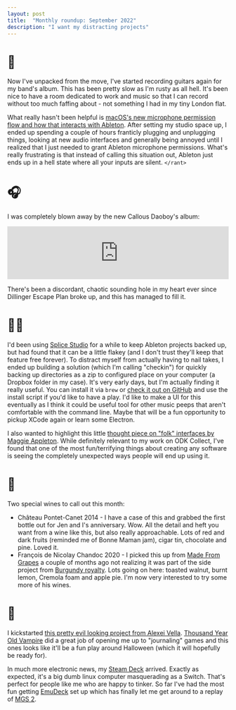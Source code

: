 ```yaml
---
layout: post
title:  "Monthly roundup: September 2022"
description: "I want my distracting projects"
---
```


# 🎸

Now I've unpacked from the move, I've started recording guitars again for my band's album. This has been pretty slow as I'm rusty as all hell. It's been nice to have a room dedicated to work and music so that I can record without too much faffing about - not something I had in my tiny London flat.

What really hasn't been helpful is [macOS's new microphone permission flow and how that interacts with Ableton](https://help.ableton.com/hc/en-us/articles/360001381780-Unable-to-record-audio-on-recent-macOS). After setting my studio space up, I ended up spending a couple of hours franticly plugging and unplugging things, looking at new audio interfaces and generally being annoyed until I realized that I just needed to grant Ableton microphone permissions. What's really frustrating is that instead of calling this situation out, Ableton just ends up in a hell state where all your inputs are silent. `</rant>`

# 🎧

I was completely blown away by the new Callous Daoboy's album:

<iframe style="border: 0; width: 100%; height: 120px;" src="https://bandcamp.com/EmbeddedPlayer/album=3858713075/size=large/bgcol=ffffff/linkcol=0687f5/tracklist=false/artwork=small/transparent=true/" seamless><a href="https://thecallousdaoboys.bandcamp.com/album/celebrity-therapist-2">Celebrity Therapist by The Callous Daoboys</a></iframe>

There's been a discordant, chaotic sounding hole in my heart ever since Dillinger Escape Plan broke up, and this has managed to fill it.

# 👨‍💻

I'd been using [Splice Studio](https://splice.com/features/studio) for a while to keep Ableton projects backed up, but had found that it can be a little flakey (and I don't trust they'll keep that feature free forever). To distract myself from actually having to nail takes, I ended up building a solution (which I'm calling "checkin") for quickly backing up directories as a zip to configured place on your computer (a Dropbox folder in my case). It's very early days, but I'm actually finding it really useful. You can install it via `brew` or [check it out on GitHub](https://github.com/seadowg/checkin) and use the install script if you'd like to have a play. I'd like to make a UI for this eventually as I think it could be useful tool for other music peeps that aren't comfortable with the command line. Maybe that will be a fun opportunity to pickup XCode again or learn some Electron.

I also wanted to highlight this little [thought piece on "folk" interfaces by Maggie Appleton](https://maggieappleton.com/folk-interfaces?utm_source=pocket_mylist). While definitely relevant to my work on ODK Collect, I've found that one of the most fun/terrifying things about creating any software is seeing the completely unexpected ways people will end up using it.

# 🍷

Two special wines to call out this month:

- Château Pontet-Canet 2014 - I have a case of this and grabbed the first bottle out for Jen and I's anniversary. Wow. All the detail and heft you want from a wine like this, but also really approachable. Lots of red and dark fruits (reminded me of Bonne Maman jam), cigar tin, chocolate and pine. Loved it.
- François de Nicolay Chandoc 2020 - I picked this up from [Made From Grapes](https://madefromgrapes.shop/) a couple of months ago not realizing it was part of the side project from [Burgundy royalty](https://www.chandondebriailles.com/). Lots going on here: toasted walnut, burnt lemon, Cremola foam and apple pie. I'm now very interested to try some more of his wines.

# 🎲

I kickstarted [this pretty evil looking project from Alexei Vella](https://www.kickstarter.com/projects/alexeivella/we-are-legion). [Thousand Year Old Vampire](https://thousandyearoldvampire.com/collections/basic-book-selection/products/thousand-year-old-vampire) did a great job of opening me up to "journaling" games and this ones looks like it'll be a fun play around Halloween (which it will hopefully be ready for).

In much more electronic news, my [Steam Deck](https://www.steamdeck.com) arrived. Exactly as expected, it's a big dumb linux computer masquerading as a Switch. That's perfect for people like me who are happy to tinker. So far I've had the most fun getting [EmuDeck](https://www.emudeck.com/) set up which has finally let me get around to a replay of [MGS 2](https://en.wikipedia.org/wiki/Metal_Gear_Solid_2:_Sons_of_Liberty).